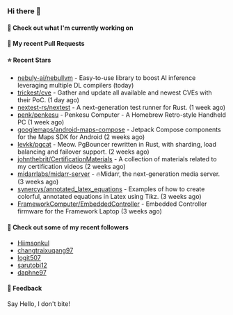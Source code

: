 ### Hi there 👋

#### 👷 Check out what I'm currently working on

#### 🔨 My recent Pull Requests


#### ⭐ Recent Stars

- [nebuly-ai/nebullvm](https://github.com/nebuly-ai/nebullvm) - Easy-to-use library to boost AI inference leveraging multiple DL compilers (today)
- [trickest/cve](https://github.com/trickest/cve) - Gather and update all available and newest CVEs with their PoC. (1 day ago)
- [nextest-rs/nextest](https://github.com/nextest-rs/nextest) - A next-generation test runner for Rust. (1 week ago)
- [penk/penkesu](https://github.com/penk/penkesu) - Penkesu Computer - A Homebrew Retro-style Handheld PC (1 week ago)
- [googlemaps/android-maps-compose](https://github.com/googlemaps/android-maps-compose) - Jetpack Compose components for the Maps SDK for Android (2 weeks ago)
- [levkk/pgcat](https://github.com/levkk/pgcat) - Meow. PgBouncer rewritten in Rust, with sharding, load balancing and failover support. (2 weeks ago)
- [johnthebrit/CertificationMaterials](https://github.com/johnthebrit/CertificationMaterials) - A collection of materials related to my certification videos (2 weeks ago)
- [midarrlabs/midarr-server](https://github.com/midarrlabs/midarr-server) - 🔥Midarr, the next-generation media server. (3 weeks ago)
- [synercys/annotated_latex_equations](https://github.com/synercys/annotated_latex_equations) - Examples of how to create colorful, annotated equations in Latex using Tikz. (3 weeks ago)
- [FrameworkComputer/EmbeddedController](https://github.com/FrameworkComputer/EmbeddedController) - Embedded Controller firmware for the Framework Laptop (3 weeks ago)

#### 👯 Check out some of my recent followers

- [Hiimsonkul](https://github.com/Hiimsonkul)
- [changtraixuqang97](https://github.com/changtraixuqang97)
- [logit507](https://github.com/logit507)
- [sarutobi12](https://github.com/sarutobi12)
- [daphne97](https://github.com/daphne97)

#### 💬 Feedback

Say Hello, I don't bite!